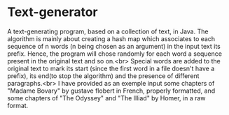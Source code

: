 # Text-generator
A text-generating program, based on a collection of text, in Java.
The algorithm is mainly about creating a hash map which associates to each sequence of n words (n being chosen as an argument) in the input text its prefix. Hence, the program will chose randomly for each word a sequence present in the original text and so on.<br\>
Special words are added to the original text to mark its start (since the first word in a file doesn't have a prefix), its end(to stop the algorithm) and the presence of different paragraphs.<br\>
I have provided as an exemple input some chapters of "Madame Bovary" by gustave flobert in French, properly formatted, and some chapters of "The Odyssey" and "The Illiad" by Homer, in a raw format. 
